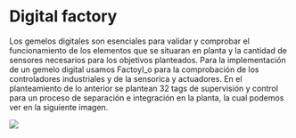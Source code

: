 # Digital factory
Los gemelos digitales son esenciales para validar y comprobar el funcionamiento de los elementos que se situaran en planta y la cantidad de sensores necesarios para los objetivos planteados. Para  la implementación de un gemelo digital usamos FactoyI_o para la comprobación de los controladores industriales y de la sensorica y actuadores. 
En el planteamiento de lo anterior se plantean 32 tags de supervisión y control para un proceso de separación e integración en la planta, la cual podemos ver en la siguiente imagen. 

<img src="https://raw.githubusercontent.com/dramirezch-UN/apm/main/producto/digital_factory/Factoyio.png" />
